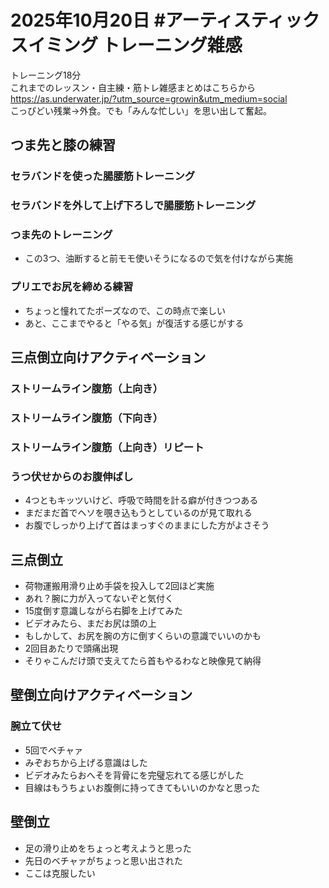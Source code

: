 # 2025年10月20日 #アーティスティックスイミング トレーニング雑感
トレーニング18分  
これまでのレッスン・自主練・筋トレ雑感まとめはこちらから  
https://as.underwater.jp/?utm_source=growin&utm_medium=social  
こっぴどい残業→外食。でも「みんな忙しい」を思い出して奮起。  
## つま先と膝の練習
### セラバンドを使った腸腰筋トレーニング
### セラバンドを外して上げ下ろしで腸腰筋トレーニング
### つま先のトレーニング
- この3つ、油断すると前モモ使いそうになるので気を付けながら実施
### プリエでお尻を締める練習
- ちょっと憧れてたポーズなので、この時点で楽しい
- あと、ここまでやると「やる気」が復活する感じがする
## 三点倒立向けアクティベーション
### ストリームライン腹筋（上向き）
### ストリームライン腹筋（下向き）
### ストリームライン腹筋（上向き）リピート
### うつ伏せからのお腹伸ばし
- 4つともキッツいけど、呼吸で時間を計る癖が付きつつある
- まだまだ首でヘソを覗き込もうとしているのが見て取れる
- お腹でしっかり上げて首はまっすぐのままにした方がよさそう
## 三点倒立
- 荷物運搬用滑り止め手袋を投入して2回ほど実施
- あれ？腕に力が入ってないぞと気付く
- 15度倒す意識しながら右脚を上げてみた
- ビデオみたら、まだお尻は頭の上
- もしかして、お尻を腕の方に倒すくらいの意識でいいのかも
- 2回目あたりで頭痛出現
- そりゃこんだけ頭で支えてたら首もやるわなと映像見て納得
## 壁倒立向けアクティベーション
### 腕立て伏せ
- 5回でベチャァ
- みぞおちから上げる意識はした
- ビデオみたらおへそを背骨にを完璧忘れてる感じがした
- 目線はもうちょいお腹側に持ってきてもいいのかなと思った
## 壁倒立
- 足の滑り止めをちょっと考えようと思った
- 先日のベチャァがちょっと思い出された
- ここは克服したい
